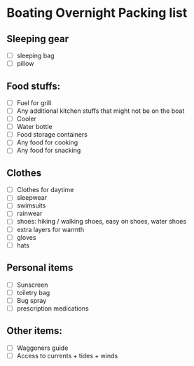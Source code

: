 # Boating Overnight Packing list

## Sleeping gear

- [ ] sleeping bag
- [ ] pillow

## Food stuffs:

- [ ] Fuel for grill
- [ ] Any additional kitchen stuffs that might not be on the boat
- [ ] Cooler
- [ ] Water bottle
- [ ] Food storage containers
- [ ] Any food for cooking
- [ ] Any food for snacking

## Clothes

- [ ] Clothes for daytime
- [ ] sleepwear
- [ ] swimsuits
- [ ] rainwear
- [ ] shoes: hiking / walking shoes, easy on shoes, water shoes
- [ ] extra layers for warmth
- [ ] gloves
- [ ] hats

## Personal items

- [ ] Sunscreen
- [ ] toiletry bag
- [ ] Bug spray
- [ ] prescription medications

## Other items:

- [ ] Waggoners guide
- [ ] Access to currents + tides + winds
